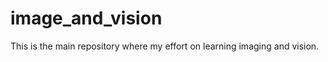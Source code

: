 image_and_vision
================

This is the main repository where my effort on learning imaging and vision.
